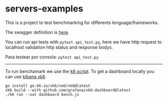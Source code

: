 # servers-examples

This is a project to test benchmarking for differents lenguage/frameworks.

The swagger definition is [here](https://github.com/mesaglio/server-example/blob/main/swagger-3.yml).

You can run api tests with `pytest api_test.py`, here we have http request to localhost validation http status and response bodys.

Para testear por consola: `pytest api_test.py`

---

To run benchamark we use the [k6 script](https://github.com/mesaglio/server-example/blob/main/bench.js). To get a dashboard locally you can use [kibana xk6](https://github.com/grafana/xk6).

```terminal
go install go.k6.io/xk6/cmd/xk6@latest
xk6 build --with github.com/grafana/xk6-dashboard@latest
./k6 run --out dashboard bench.js
```
